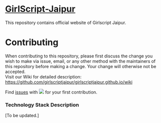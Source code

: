 # [GirlScript-Jaipur](https://girlscript.js.org)
 
This repository contains official website of Girlscript Jaipur.

# Contributing
When contributing to this repository, please first discuss the change you wish to make via issue, email, or any other method with the maintainers of this repository before making a change. Your change will otherwise not be accepted.  
Visit our Wiki for detailed description: https://github.com/girlscriptjaipur/girlscriptjaipur.github.io/wiki

Find [issues](https://github.com/girlscriptjaipur/girlscriptjaipur.github.io/issues) with ![](https://img.shields.io/badge/label:-good%20first%20issue-%237057ff.svg) for your first contribution.

### Technology Stack Description

[To be updated.]
